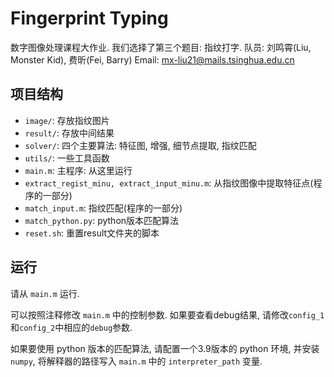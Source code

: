 
# Fingerprint Typing

数字图像处理课程大作业. 
我们选择了第三个题目: 指纹打字.
队员: 刘鸣霄(Liu, Monster Kid), 费昕(Fei, Barry)
Email: mx-liu21@mails.tsinghua.edu.cn

## 项目结构

- `image/`: 存放指纹图片
- `result/`: 存放中间结果
- `solver/`: 四个主要算法: 特征图, 增强, 细节点提取, 指纹匹配
- `utils/`: 一些工具函数
- `main.m`: 主程序: 从这里运行
- `extract_regist_minu, extract_input_minu.m`: 从指纹图像中提取特征点(程序的一部分)
- `match_input.m`: 指纹匹配(程序的一部分)
- `match_python.py`: python版本匹配算法
- `reset.sh`: 重置result文件夹的脚本

## 运行

请从 `main.m` 运行. 

可以按照注释修改 `main.m` 中的控制参数. 如果要查看debug结果, 请修改`config_1`和`config_2`中相应的`debug`参数.

如果要使用 python 版本的匹配算法, 请配置一个3.9版本的 python 环境, 并安装 `numpy`, 将解释器的路径写入 `main.m` 中的 `interpreter_path` 变量.
